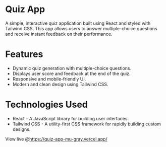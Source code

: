 # Quiz App
A simple, interactive quiz application built using React and styled with Tailwind CSS. This app allows users to answer multiple-choice questions and receive instant feedback on their performance.

# Features
- Dynamic quiz generation with multiple-choice questions.
- Displays user score and feedback at the end of the quiz.
- Responsive and mobile-friendly UI.
- Modern and clean design using Tailwind CSS.

# Technologies Used
- React - A JavaScript library for building user interfaces.
- Tailwind CSS - A utility-first CSS framework for rapidly building custom designs.

View live @https://quiz-app-mu-gray.vercel.app/
